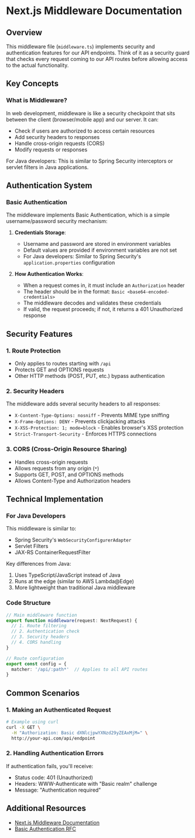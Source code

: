 # Next.js Middleware Documentation

## Overview
This middleware file (`middleware.ts`) implements security and authentication features for our API endpoints. Think of it as a security guard that checks every request coming to our API routes before allowing access to the actual functionality.

## Key Concepts

### What is Middleware?
In web development, middleware is like a security checkpoint that sits between the client (browser/mobile app) and our server. It can:
- Check if users are authorized to access certain resources
- Add security headers to responses
- Handle cross-origin requests (CORS)
- Modify requests or responses

For Java developers: This is similar to Spring Security interceptors or servlet filters in Java applications.

## Authentication System

### Basic Authentication
The middleware implements Basic Authentication, which is a simple username/password security mechanism:

1. **Credentials Storage**:
   - Username and password are stored in environment variables
   - Default values are provided if environment variables are not set
   - For Java developers: Similar to Spring Security's `application.properties` configuration

2. **How Authentication Works**:
   - When a request comes in, it must include an `Authorization` header
   - The header should be in the format: `Basic <base64-encoded-credentials>`
   - The middleware decodes and validates these credentials
   - If valid, the request proceeds; if not, it returns a 401 Unauthorized response

## Security Features

### 1. Route Protection
- Only applies to routes starting with `/api`
- Protects GET and OPTIONS requests
- Other HTTP methods (POST, PUT, etc.) bypass authentication

### 2. Security Headers
The middleware adds several security headers to all responses:
- `X-Content-Type-Options: nosniff` - Prevents MIME type sniffing
- `X-Frame-Options: DENY` - Prevents clickjacking attacks
- `X-XSS-Protection: 1; mode=block` - Enables browser's XSS protection
- `Strict-Transport-Security` - Enforces HTTPS connections

### 3. CORS (Cross-Origin Resource Sharing)
- Handles cross-origin requests
- Allows requests from any origin (`*`)
- Supports GET, POST, and OPTIONS methods
- Allows Content-Type and Authorization headers

## Technical Implementation

### For Java Developers
This middleware is similar to:
- Spring Security's `WebSecurityConfigurerAdapter`
- Servlet Filters
- JAX-RS ContainerRequestFilter

Key differences from Java:
1. Uses TypeScript/JavaScript instead of Java
2. Runs at the edge (similar to AWS Lambda@Edge)
3. More lightweight than traditional Java middleware

### Code Structure
```typescript
// Main middleware function
export function middleware(request: NextRequest) {
  // 1. Route filtering
  // 2. Authentication check
  // 3. Security headers
  // 4. CORS handling
}

// Route configuration
export const config = {
  matcher: '/api/:path*'  // Applies to all API routes
}
```

## Common Scenarios

### 1. Making an Authenticated Request
```bash
# Example using curl
curl -X GET \
  -H "Authorization: Basic dXNlcjpwYXNzd29yZEAxMjM=" \
  http://your-api.com/api/endpoint
```

### 2. Handling Authentication Errors
If authentication fails, you'll receive:
- Status code: 401 (Unauthorized)
- Headers: WWW-Authenticate with "Basic realm" challenge
- Message: "Authentication required"


## Additional Resources
- [Next.js Middleware Documentation](https://nextjs.org/docs/middleware)
- [Basic Authentication RFC](https://tools.ietf.org/html/rfc7617)